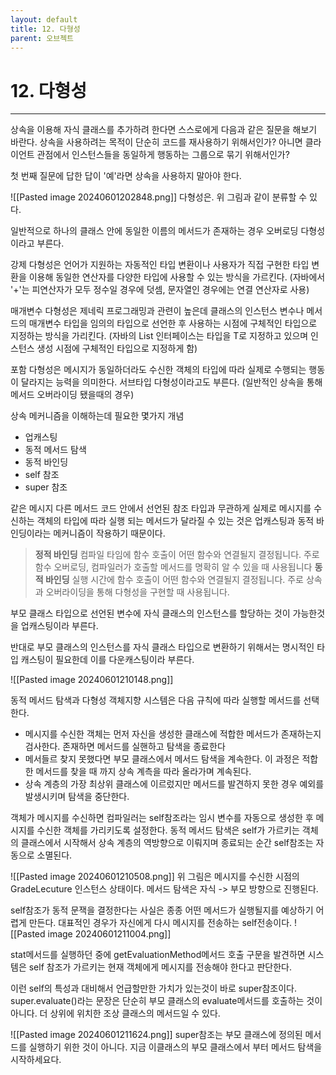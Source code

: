 ```yaml
---
layout: default
title: 12. 다형성
parent: 오브젝트
---
```

# 12. 다형성
---

상속을 이용해 자식 클래스를 추가하려 한다면 스스로에게 다음과 같은 질문을 해보기 바란다. 상속을 사용하려는 목적이 단순히 코드를 재사용하기 위해서인가? 아니면 클라이언트 관점에서 인스턴스들을 동일하게 행동하는 그룹으로 묶기 위해서인가?

첫 번째 질문에 답한 답이 '예'라면 상속을 사용하지 말아야 한다.

![[Pasted image 20240601202848.png]]
다형성은. 위 그림과 같이 분류할 수 있다.

일반적으로 하나의 클래스 안에 동일한 이름의 메서드가 존재하는 경우 오버로딩 다형성 이라고 부른다.

강제 다형성은 언어가 지원하는 자동적인 타입 변환이나 사용자가 직접 구현한 타입 변환을 이용해 동일한 연산자를 다양한 타입에 사용할  수 있는 방식을 가르킨다.
(자바에서 '+'는 피연산자가 모두 정수일 경우에 덧셈, 문자열인 경우에는 연결 연산자로 사용)

매개변수 다형성은 제네릭 프로그래밍과 관련이 높은데 클래스의 인스턴스 변수나 메서드의 매개변수 타입을 임의의 타입으로 선언한 후 사용하는 시점에 구체적인 타입으로 지정하는 방식을 가리킨다.
(자바의 List 인터페이스는 타입을 T로 지정하고 있으며 인스턴스 생성 시점에 구체적인 타입으로 지정하게 함)

포함 다형성은 메시지가 동일하더라도 수신한 객체의 타입에 따라 실제로 수행되는 행동이 달라지는 능력을 의미한다. 서브타입 다형성이라고도 부른다.
(일반적인 상속을 통해 메서드 오버라이딩 됐을때의 경우)

상속 메커니즘을 이해하는데 필요한 몇가지 개념
- 업캐스팅
- 동적 메서드 탐색
- 동적 바인딩
- self 참조
- super 참조

같은 메시지 다른 메서드
코드 안에서 선언된 참조 타입과 무관하게 실제로 메시지를 수신하는 객체의 타입에 따라 실행 되는 메서드가 달라질 수 있는 것은 업캐스팅과 동적 바인딩이라는 메커니즘이 작용하기 때문이다.

> **정적 바인딩**
> 컴파일 타임에 함수 호출이 어떤 함수와 연결될지 결정됩니다. 주로 함수 오버로딩, 컴파일러가 호출할 메서드를 명확히 알 수 있을 때 사용됩니다
> **동적 바인딩**
> 실행 시간에 함수 호출이 어떤 함수와 연결될지 결정됩니다. 주로 상속과 오버라이딩을 통해 다형성을 구현할 때 사용됩니다.

부모 클래스 타입으로 선언된 변수에 자식 클래스의 인스턴스를 할당하는 것이 가능한것을 업캐스팅이라 부른다.

반대로 부모 클래스의 인스턴스를 자식 클래스 타입으로 변환하기 위해서는 명시적인 타입 캐스팅이 필요한데 이를 다운캐스팅이라 부른다.

![[Pasted image 20240601210148.png]]


동적 메서드 탐색과 다형성
객체지향 시스템은 다음 규칙에 따라 실행할 메서드를 선택한다.
- 메시지를 수신한 객체는 먼저 자신을 생성한 클래스에 적합한 메서드가 존재하는지 검사한다. 존재하면 메서드를 실핸하고 탐색을 종료한다
- 메서들르 찾지 못했다면 부모 클래스에서 메서드 탐색을 계속한다. 이 과정은 적합한 메서드를 찾을 때 까지 상속 계측을 따라 올라가며 계속된다.
- 상속 계층의 가장 최상위 클래스에 이르렀지만 메서드를 발견하지 못한 경우 예외를 발생시키며 탐색을 중단한다.

객체가 메시지를 수신하면 컴파일러는 self참조라는 임시 변수를 자동으로 생성한 후 메시지를 수신한 객체를 가리키도록 설정한다. 동적 메서드 탐색은 self가 가르키는 객체의 클래스에서 시작해서 상속 계층의 역방향으로 이뤄지며 종료되는 순간 self참조는 자동으로 소멸된다.

![[Pasted image 20240601210508.png]]
위 그림은 메시지를 수신한 시점의 GradeLecuture 인스턴스 상태이다. 메서드 탐색은 자식 -> 부모 방향으로 진행된다.



self참조가 동적 문잭을 결정한다는 사실은 종종 어떤 메서드가 실행될지를 예상하기 어렵게 만든다. 대표적인 경우가 자신에게 다시 메시지를 전송하는 self전송이다.
![[Pasted image 20240601211004.png]]

stat메서드를 실행하던 중에 getEvaluationMethod메서드 호출 구문을 발견하면 시스템은 self 참조가 가르키는 현재 객체에게 메시지를 전송해야 한다고 판단한다.

이런 self의 특성과 대비해서 언급할만한 가치가 있는것이 바로 super참조이다.
super.evaluate()라는 문장은 단순히 부모 클래스의 evaluate메서드를 호출하는 것이 아니다. 더 상위에 위치한 조상 클래스의 메서드일 수 있다.

![[Pasted image 20240601211624.png]]
super참조는 부모 클래스에 정의된 메서드를 실행하기 위한 것이 아니다. 지금 이클래스의 부모 클래스에서 부터 메서드 탐색을 시작하세요다.

